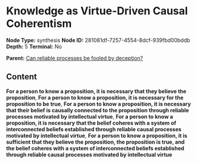 # Knowledge as Virtue-Driven Causal Coherentism

**Node Type:** synthesis
**Node ID:** 281081df-7257-4554-8dcf-939fbd00bddb
**Depth:** 5
**Terminal:** No

**Parent:** [Can reliable processes be fooled by deception?](can-reliable-processes-be-fooled-by-deception-antithesis-860db3f3-f164-43c4-bf65-0b35a479cf62.md)

## Content

**For a person to know a proposition, it is necessary that they believe the proposition**, **For a person to know a proposition, it is necessary for the proposition to be true**, **For a person to know a proposition, it is necessary that their belief is causally connected to the proposition through reliable processes motivated by intellectual virtue**, **For a person to know a proposition, it is necessary that the belief coheres with a system of interconnected beliefs established through reliable causal processes motivated by intellectual virtue**, **For a person to know a proposition, it is sufficient that they believe the proposition, the proposition is true, and the belief coheres with a system of interconnected beliefs established through reliable causal processes motivated by intellectual virtue**
